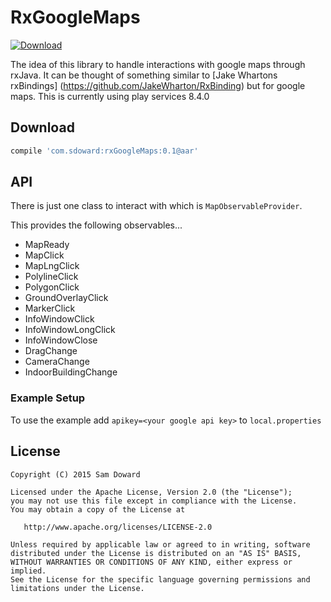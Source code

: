 # RxGoogleMaps

[ ![Download](https://api.bintray.com/packages/sddoward/RxGoogleMaps/RxGoogleMaps/images/download.svg) ](https://bintray.com/sddoward/RxGoogleMaps/RxGoogleMaps/_latestVersion)

The idea of this library to handle interactions with google maps through rxJava. It can be thought of something similar to [Jake Whartons rxBindings] (https://github.com/JakeWharton/RxBinding) but for google maps. This is currently using play services 8.4.0

## Download

```groovy
compile 'com.sdoward:rxGoogleMaps:0.1@aar'
```


## API

There is just one class to interact with which is `MapObservableProvider`.

This provides the following observables...
 - MapReady
 - MapClick
 - MapLngClick
 - PolylineClick
 - PolygonClick
 - GroundOverlayClick
 - MarkerClick
 - InfoWindowClick
 - InfoWindowLongClick
 - InfoWindowClose
 - DragChange
 - CameraChange
 - IndoorBuildingChange

### Example Setup 

To use the example add `apikey=<your google api key>` to `local.properties` 

License
-------

    Copyright (C) 2015 Sam Doward

    Licensed under the Apache License, Version 2.0 (the "License");
    you may not use this file except in compliance with the License.
    You may obtain a copy of the License at

       http://www.apache.org/licenses/LICENSE-2.0

    Unless required by applicable law or agreed to in writing, software
    distributed under the License is distributed on an "AS IS" BASIS,
    WITHOUT WARRANTIES OR CONDITIONS OF ANY KIND, either express or implied.
    See the License for the specific language governing permissions and
    limitations under the License.
